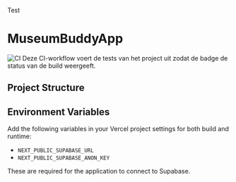 Test
# MuseumBuddyApp
![CI](https://github.com/<user>/MuseumBuddyApp/actions/workflows/ci.yml/badge.svg)
Deze CI-workflow voert de tests van het project uit zodat de badge de status van de build weergeeft.

## Project Structure



## Environment Variables

Add the following variables in your Vercel project settings for both build and runtime:

- `NEXT_PUBLIC_SUPABASE_URL`
- `NEXT_PUBLIC_SUPABASE_ANON_KEY`

These are required for the application to connect to Supabase.
